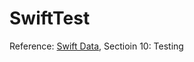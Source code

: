 # SwiftTest

Reference: [Swift Data](https://www.udemy.com/course/swiftdata-declarative-data-persistence-for-swiftui/), Sectioin 10: Testing
